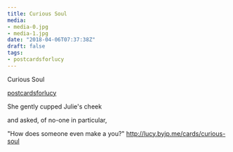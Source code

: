 ```yaml
---
title: Curious Soul
media:
- media-0.jpg
- media-1.jpg
date: "2018-04-06T07:37:38Z"
draft: false
tags:
- postcardsforlucy
---
```

Curious Soul

[postcardsforlucy](/tags/postcardsforlucy)



She gently cupped Julie's cheek

and asked, of no-one in particular,

"How does someone even make a you?" http://lucy.byjp.me/cards/curious-soul
